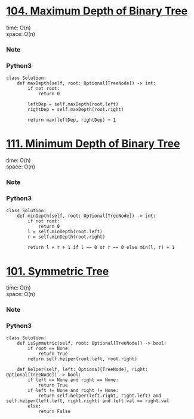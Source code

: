 # [104. Maximum Depth of Binary Tree](https://leetcode.com/problems/maximum-depth-of-binary-tree/description/)

time: O(n)\
space: O(n) 

### Note


### Python3
``` python3
class Solution:
    def maxDepth(self, root: Optional[TreeNode]) -> int:
        if not root:
            return 0

        leftDep = self.maxDepth(root.left)
        rightDep = self.maxDepth(root.right)

        return max(leftDep, rightDep) + 1
```


# [111. Minimum Depth of Binary Tree](https://leetcode.com/problems/minimum-depth-of-binary-tree/)

time: O(n)\
space: O(n) 

### Note

### Python3
``` python3
class Solution:
    def minDepth(self, root: Optional[TreeNode]) -> int:
        if not root: 
            return 0
        l = self.minDepth(root.left)
        r = self.minDepth(root.right)

        return l + r + 1 if l == 0 or r == 0 else min(l, r) + 1    
```

# [101. Symmetric Tree](https://leetcode.com/problems/symmetric-tree/)

time: O(n)\
space: O(n) 

### Note

### Python3
``` python3
class Solution:
    def isSymmetric(self, root: Optional[TreeNode]) -> bool:
        if root == None:
            return True
        return self.helper(root.left, root.right)

    def helper(self, left: Optional[TreeNode], right: Optional[TreeNode]) -> bool:
        if left == None and right == None:
            return True
        if left != None and right != None:
            return self.helper(left.right, right.left) and self.helper(left.left, right.right) and left.val == right.val
        else:
            return False
```

